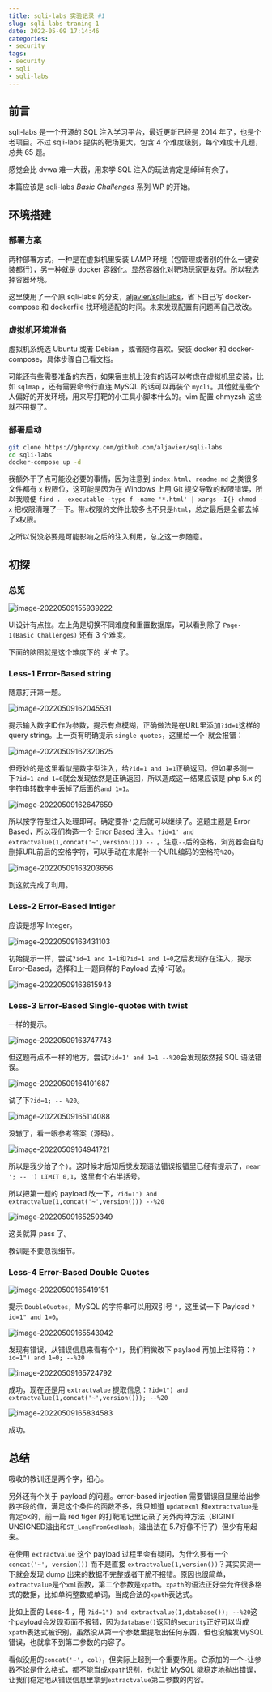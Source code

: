```yaml
---
title: sqli-labs 实验记录 #1
slug: sqli-labs-traning-1
date: 2022-05-09 17:14:46
categories:
- security
tags:
- security
- sqli
- sqli-labs
---
```


## 前言

sqli-labs 是一个开源的 SQL 注入学习平台，最近更新已经是 2014 年了，也是个老项目。不过 sqli-labs 提供的靶场更大，包含 4 个难度级别，每个难度十几题，总共 65 题。

感觉会比 dvwa 难一大截，用来学 SQL 注入的玩法肯定是绰绰有余了。

本篇应该是 sqli-labs *Basic Challenges* 系列 WP 的开始。

## 环境搭建

### 部署方案

两种部署方式，一种是在虚拟机里安装 LAMP 环境（包管理或者别的什么一键安装都行），另一种就是 docker 容器化。显然容器化对靶场玩家更友好。所以我选择容器环境。

这里使用了一个原 sqli-labs 的分支，[aljavier/sqli-labs](https://github.com/aljavier/sqli-labs)，省下自己写 docker-compose 和 dockerfile 找环境适配的时间。未来发现配置有问题再自己改改。

### 虚拟机环境准备

虚拟机系统选 Ubuntu 或者 Debian ，或者随你喜欢。安装 docker 和 docker-compose，具体步骤自己看文档。

可能还有些需要准备的东西，如果宿主机上没有的话可以考虑在虚拟机里安装，比如 `sqlmap` ，还有需要命令行直连 MySQL 的话可以再装个 `mycli`。其他就是些个人偏好的开发环境，用来写打靶的小工具小脚本什么的。vim 配置 ohmyzsh 这些就不用提了。

### 部署启动

```bash
git clone https://ghproxy.com/github.com/aljavier/sqli-labs
cd sqli-labs
docker-compose up -d
```

我额外干了点可能没必要的事情，因为注意到 `index.html`、`readme.md` 之类很多文件都有 `x` 权限位，这可能是因为在 Windows 上用 Git 提交导致的权限错误，所以我顺便 `find . -executable -type f -name '*.html' | xargs -I{} chmod -x` 把权限清理了一下。带`x`权限的文件比较多也不只是`html`，总之最后是全都去掉了`x`权限。

之所以说没必要是可能影响之后的注入利用，总之这一步随意。

## 初探

### 总览

![image-20220509155939222](image-20220509155939222.png)

UI设计有点拉。左上角是切换不同难度和重置数据库，可以看到除了 `Page-1(Basic Challenges)` 还有 3 个难度。

下面的脑图就是这个难度下的 *关卡* 了。

### Less-1 Error-Based string

随意打开第一题。

![image-20220509162045531](image-20220509162045531.png)

提示输入数字ID作为参数，提示有点模糊，正确做法是在URL里添加`?id=1`这样的 query string。上一页有明确提示 `single quotes`，这里给一个`'`就会报错：

![image-20220509162320625](image-20220509162320625.png)

但奇妙的是这里看似是数字型注入，给`?id=1 and 1=1`正确返回。但如果多测一下`?id=1 and 1=0`就会发现依然是正确返回，所以造成这一结果应该是 php 5.x 的字符串转数字中丢掉了后面的`and 1=1`。

![image-20220509162647659](image-20220509162647659.png)

所以按字符型注入处理即可。确定要补`'`之后就可以继续了。这题主题是 Error Based，所以我们构造一个 Error Based 注入。`?id=1' and extractvalue(1,concat('~',version())) -- `。注意`--`后的空格，浏览器会自动删掉URL前后的空格字符，可以手动在末尾补一个URL编码的空格符`%20`。

![image-20220509163203656](image-20220509163203656.png)

到这就完成了利用。

### Less-2 Error-Based Intiger

应该是想写 Integer。

![image-20220509163431103](image-20220509163431103.png)

初始提示一样，尝试`?id=1 and 1=1`和`?id=1 and 1=0`之后发现存在注入，提示 Error-Based，选择和上一题同样的 Payload 去掉`'`可破。

![image-20220509163615943](image-20220509163615943.png)

### Less-3 Error-Based Single-quotes with twist

一样的提示。

![image-20220509163747743](image-20220509163747743.png)

但这题有点不一样的地方，尝试`?id=1' and 1=1 --%20`会发现依然报 SQL 语法错误。

![image-20220509164101687](image-20220509164101687.png)

试了下`?id=1; -- %20`。

![image-20220509165114088](image-20220509165114088.png)

没辙了，看一眼参考答案（源码）。

![image-20220509164941721](image-20220509164941721.png)

所以是我少给了个`)`。这时候才后知后觉发现语法错误报错里已经有提示了，`near '; -- ') LIMIT 0,1`，这里有个右半括号。

所以把第一题的 payload 改一下，`?id=1') and extractvalue(1,concat('~',version())) --%20`

![image-20220509165259349](image-20220509165259349.png)

这关就算 pass 了。

教训是不要忽视细节。

### Less-4 Error-Based Double Quotes

![image-20220509165419151](image-20220509165419151.png)

提示 `DoubleQuotes`，MySQL 的字符串可以用双引号 `"`，这里试一下 Payload `?id=1" and 1=0`。

![image-20220509165543942](image-20220509165543942.png)

发现有错误，从错误信息来看有个`")`，我们稍微改下 paylaod 再加上注释符：`?id=1") and 1=0; --%20`

![image-20220509165724792](image-20220509165724792.png)

成功，现在还是用 `extractvalue` 提取信息：`?id=1") and extractvalue(1,concat('~',version())); --%20`

![image-20220509165834583](image-20220509165834583.png)

成功。

## 总结

吸收的教训还是两个字，细心。

另外还有个关于 payload 的问题。error-based injection 需要错误回显里给出参数字段的值，满足这个条件的函数不多，我只知道 `updatexml` 和`extractvalue`是肯定ok的，前一篇 red tiger 的打靶笔记里记录了另外两种方法（BIGINT UNSIGNED溢出和`ST_LongFromGeoHash`，溢出法在 5.7好像不行了）但少有用起来。

在使用 `extractvalue` 这个 payload 过程里会有疑问，为什么要有一个`concat('~', version())` 而不是直接 `extractvalue(1,version())`？其实实测一下就会发现 dump 出来的数据不完整或者干脆不报错。原因也很简单，`extractvalue`是个`xml`函数，第二个参数是`xpath`。`xpath`的语法正好会允许很多格式的数据，比如单纯整数或单词，当成合法的`xpath`表达式。

比如上面的 Less-4 ，用 `?id=1") and extractvalue(1,database()); --%20`这个payload会发现页面不报错，因为`database()`返回的`security`正好可以当成`xpath`表达式被识别，虽然没从第一个参数里提取出任何东西，但也没触发MySQL错误，也就拿不到第二参数的内容了。

看似没用的`concat('~', col)`，但实际上起到一个重要作用。它添加的一个`~`让参数不论是什么格式，都不能当成`xpath`识别，也就让 MySQL 能稳定地抛出错误，让我们稳定地从错误信息里拿到`extractvalue`第二参数的内容。